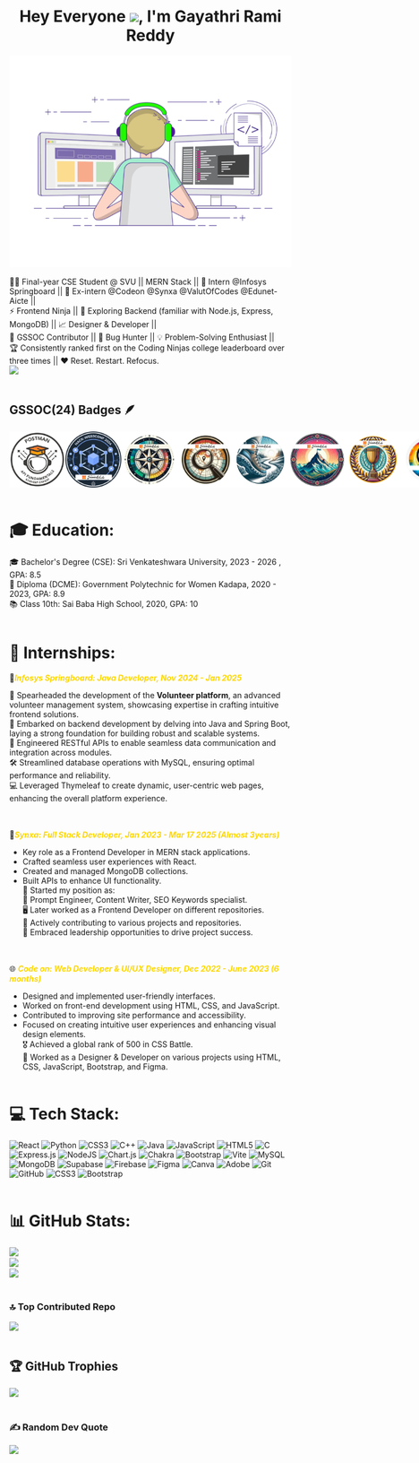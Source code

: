 <h1 align="center">Hey Everyone <img src="https://raw.githubusercontent.com/aemmadi/aemmadi/master/wave.gif" width="35px">, I'm Gayathri Rami Reddy</h1>

<p align="right"><img src="https://raw.githubusercontent.com/devSouvik/devSouvik/master/gif3.gif" alt="gayathri"></p>

👨‍💻  Final-year CSE Student @ SVU || MERN Stack  ||  🌟  Intern  @Infosys Springboard  ||  🔧  Ex-intern @Codeon @Synxa @ValutOfCodes @Edunet-Aicte ||  
⚡  Frontend Ninja  ||  🌱  Exploring Backend (familiar with Node.js, Express, MongoDB)  ||  📈  Designer & Developer  ||  
🚀  GSSOC Contributor  ||  🐞  Bug Hunter  ||  💡  Problem-Solving Enthusiast  ||  
🏆  Consistently ranked first on the Coding Ninjas college leaderboard over three times  ||  ❤️ Reset. Restart. Refocus.
<br>[![](https://visitcount.itsvg.in/api?id=RAMIREDDYGAYATHRI02&icon=1&color=0)](https://visitcount.itsvg.in)<br><br>

## GSSOC(24) Badges 🪶
<div style='display:flex; align-items:center; gap: 10; align='center'>
  <img src="https://github.com/RAMIREDDYGAYATHRI02/RAMIREDDYGAYATHRI02/blob/main/Documents/Postman%20White.png" width="100px" height="100px" />
  <img src="https://github.com/RAMIREDDYGAYATHRI02/RAMIREDDYGAYATHRI02/blob/main/Documents/Hack-Web3Conf 2024 Badge (2).png" width="100px" height="100px" />
  <img src="https://github.com/RAMIREDDYGAYATHRI02/RAMIREDDYGAYATHRI02/blob/main/Documents/1.png" width="100px" height="100px" />
  <img src="https://github.com/RAMIREDDYGAYATHRI02/RAMIREDDYGAYATHRI02/blob/main/Documents/2.png" width="100px" height="100px" />
  <img src="https://github.com/RAMIREDDYGAYATHRI02/RAMIREDDYGAYATHRI02/blob/main/Documents/3.png" width="100px" height="100px" />
  <img src="https://github.com/RAMIREDDYGAYATHRI02/RAMIREDDYGAYATHRI02/blob/main/Documents/4.png" width="100px" height="100px" />
  <img src="https://github.com/RAMIREDDYGAYATHRI02/RAMIREDDYGAYATHRI02/blob/main/Documents/5.png" width="100px" height="100px" />
  <img src="https://github.com/RAMIREDDYGAYATHRI02/RAMIREDDYGAYATHRI02/blob/main/Documents/6.png" width="100px" height="100px" />
</div><br>


# 🎓 Education:     
🎓 Bachelor's Degree (CSE): Sri Venkateshwara University, 2023 - 2026 , GPA: 8.5<br>       🎒 Diploma (DCME): Government Polytechnic for Women Kadapa, 2020 - 2023, GPA: 8.9<br>       📚 Class 10th: Sai Baba High School, 2020, GPA: 10<br><br>

# 🌟 Internships:

   🏢<b><i style="color: gold;">Infosys Springboard: Java Developer, Nov 2024 - Jan 2025</i></b><br>

   🚀 Spearheaded the development of the <b>Volunteer platform</b>, an advanced volunteer management system, showcasing expertise in crafting intuitive frontend solutions.<br>
    🌱 Embarked on backend development by delving into Java and Spring Boot, laying a strong foundation for building robust and scalable systems.<br>
    🔗 Engineered RESTful APIs to enable seamless data communication and integration across modules.<br>
    🛠️ Streamlined database operations with MySQL, ensuring optimal performance and reliability.<br>
    💻 Leveraged Thymeleaf to create dynamic, user-centric web pages, enhancing the overall platform experience.<br><br><br>


   🏢<b><i style="color:gold;">Synxa: Full Stack Developer, Jan 2023 - Mar 17 2025 (Almost 3years)</i></b><br>         
  - Key role as a Frontend Developer in MERN stack applications.<br>
  - Crafted seamless user experiences with React.<br>
  - Created and managed MongoDB collections.<br>
  - Built APIs to enhance UI functionality.<br>
  🌟 Started my position as:<br>
         📑 Prompt Engineer, Content Writer, SEO Keywords specialist.<br>
         🖥️ Later worked as a Frontend Developer on different repositories.<br>
         💼 Actively contributing to various projects and repositories.<br>
         🎯 Embraced leadership opportunities to drive project success.<br><br><br>
  
  🌐 <b><i style="color:gold;">Code on: Web Developer & UI/UX Designer, Dec 2022 - June 2023 (6 months)</i></b><br>           
  - Designed and implemented user-friendly interfaces.<br> 
  - Worked on front-end development using HTML, CSS, and JavaScript.<br>  
  - Contributed to improving site performance and accessibility.<br> 
  - Focused on creating intuitive user experiences and enhancing visual design elements.<br>
         🎖 Achieved a global rank of 500 in CSS Battle.<br>
         🎨 Worked as a Designer & Developer on various projects using HTML, CSS, JavaScript, Bootstrap, and Figma.<br><br>




# 💻 Tech Stack:
![React](https://img.shields.io/badge/react-%2320232a.svg?style=for-the-badge&logo=react&logoColor=%2361DAFB) ![Python](https://img.shields.io/badge/python-3670A0?style=for-the-badge&logo=python&logoColor=ffdd54) ![CSS3](https://img.shields.io/badge/css3-%231572B6.svg?style=for-the-badge&logo=css3&logoColor=white) ![C++](https://img.shields.io/badge/c++-%2300599C.svg?style=for-the-badge&logo=c%2B%2B&logoColor=white) ![Java](https://img.shields.io/badge/java-%23ED8B00.svg?style=for-the-badge&logo=openjdk&logoColor=white) ![JavaScript](https://img.shields.io/badge/javascript-%23323330.svg?style=for-the-badge&logo=javascript&logoColor=%23F7DF1E) ![HTML5](https://img.shields.io/badge/html5-%23E34F26.svg?style=for-the-badge&logo=html5&logoColor=white)  ![C](https://img.shields.io/badge/c-%2300599C.svg?style=for-the-badge&logo=c&logoColor=white) ![Express.js](https://img.shields.io/badge/express.js-%23404d59.svg?style=for-the-badge&logo=express&logoColor=%2361DAFB) ![NodeJS](https://img.shields.io/badge/node.js-6DA55F?style=for-the-badge&logo=node.js&logoColor=white) ![Chart.js](https://img.shields.io/badge/chart.js-F5788D.svg?style=for-the-badge&logo=chart.js&logoColor=white) ![Chakra](https://img.shields.io/badge/chakra-%234ED1C5.svg?style=for-the-badge&logo=chakraui&logoColor=white) ![Bootstrap](https://img.shields.io/badge/bootstrap-%238511FA.svg?style=for-the-badge&logo=bootstrap&logoColor=white) ![Vite](https://img.shields.io/badge/vite-%23646CFF.svg?style=for-the-badge&logo=vite&logoColor=white) ![MySQL](https://img.shields.io/badge/mysql-4479A1.svg?style=for-the-badge&logo=mysql&logoColor=white) ![MongoDB](https://img.shields.io/badge/MongoDB-%234ea94b.svg?style=for-the-badge&logo=mongodb&logoColor=white) ![Supabase](https://img.shields.io/badge/Supabase-3ECF8E?style=for-the-badge&logo=supabase&logoColor=white) ![Firebase](https://img.shields.io/badge/firebase-a08021?style=for-the-badge&logo=firebase&logoColor=ffcd34) ![Figma](https://img.shields.io/badge/figma-%23F24E1E.svg?style=for-the-badge&logo=figma&logoColor=white) ![Canva](https://img.shields.io/badge/Canva-%2300C4CC.svg?style=for-the-badge&logo=Canva&logoColor=white) ![Adobe](https://img.shields.io/badge/adobe-%23FF0000.svg?style=for-the-badge&logo=adobe&logoColor=white) ![Git](https://img.shields.io/badge/git-%23F05033.svg?style=for-the-badge&logo=git&logoColor=white) ![GitHub](https://img.shields.io/badge/github-%23121011.svg?style=for-the-badge&logo=github&logoColor=white) ![CSS3](https://img.shields.io/badge/css3-%231572B6.svg?style=for-the-badge&logo=css3&logoColor=white) ![Bootstrap](https://img.shields.io/badge/bootstrap-%238511FA.svg?style=for-the-badge&logo=bootstrap&logoColor=white) 
<br><br>
# 📊 GitHub Stats:
  <img src="https://github-readme-stats.vercel.app/api?username=RAMIREDDYGAYATHRI02&theme=radical&hide_border=false&include_all_commits=true&count_private=true" /><br/>
  <img src="https://github-readme-streak-stats.herokuapp.com/?user=RAMIREDDYGAYATHRI02&theme=radical&hide_border=false" /><br/>
  <img src="https://github-readme-stats.vercel.app/api/top-langs/?username=RAMIREDDYGAYATHRI02&theme=radical&hide_border=false&include_all_commits=true&count_private=true&layout=compact" />
<br><br>
### 🔝 Top Contributed Repo
![](https://github-contributor-stats.vercel.app/api?username=RAMIREDDYGAYATHRI02&limit=5&theme=radical&combine_all_yearly_contributions=true)
<br><br>
## 🏆 GitHub Trophies
![](https://github-profile-trophy.vercel.app/?username=RAMIREDDYGAYATHRI02&theme=radical&no-frame=true&no-bg=false&margin-w=4)
<br><br>
### ✍️ Random Dev Quote
![](https://quotes-github-readme.vercel.app/api?type=vetical&theme=radical)
<!-- Proudly created with GPRM ( https://gprm.itsvg.in ) -->

